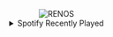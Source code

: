 <div align="center">
<picture>
    <source media="(prefers-color-scheme: dark)" srcset="https://i.ibb.co/Lz8Jc1V4/output-gif.gif">
    <source media="(prefers-color-scheme: light)" srcset="https://i.ibb.co/Lz8Jc1V4/output-gif.gif">
    <img alt="RENOS" src="https://i.ibb.co/Lz8Jc1V4/output-gif.gif">
</picture>
<details>
<summary>Spotify Recently Played</summary>
<img src="https://spotify-recently-played-readme.vercel.app/api?user=31d6d6zerc5ct6kck32na2ozsqf4&unique=1&width=400" alt="Spotify" />
</details>
</div>

<!-- Image deletion URL: https://ibb.co/JRKyGHDX/2101a34fb571ccb316d0528b8421e67d -->